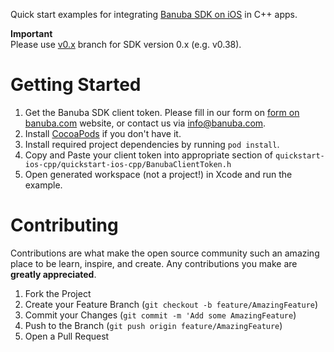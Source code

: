 Quick start examples for integrating [Banuba SDK on iOS](https://docs.banuba.com/face-ar-sdk-v1/ios/ios_getting_started) in C++ apps.  
  
**Important**  
Please use [v0.x](../../tree/v0.x) branch for SDK version 0.x (e.g. v0.38).  
  
# Getting Started

1. Get the Banuba SDK client token. Please fill in our form on [form on banuba.com](https://www.banuba.com/face-filters-sdk) website, or contact us via [info@banuba.com](mailto:info@banuba.com).
2. Install [CocoaPods](https://guides.cocoapods.org/using/getting-started.html) if you don't have it.
3. Install required project dependencies by running `pod install`.
4. Copy and Paste your client token into appropriate section of `quickstart-ios-cpp/quickstart-ios-cpp/BanubaClientToken.h`
5. Open generated workspace (not a project!) in Xcode and run the example.

# Contributing

Contributions are what make the open source community such an amazing place to be learn, inspire, and create. Any contributions you make are **greatly appreciated**.

1. Fork the Project
2. Create your Feature Branch (`git checkout -b feature/AmazingFeature`)
3. Commit your Changes (`git commit -m 'Add some AmazingFeature`)
4. Push to the Branch (`git push origin feature/AmazingFeature`)
5. Open a Pull Request
